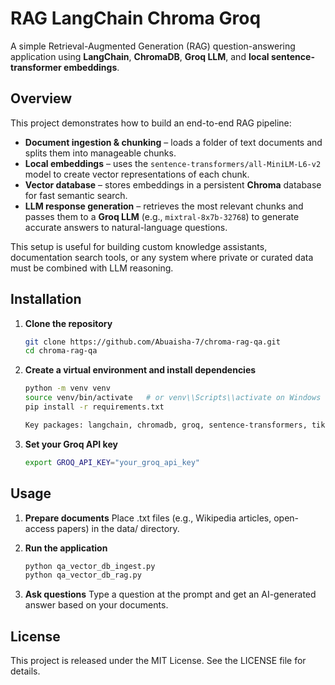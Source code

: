 # RAG LangChain Chroma Groq

A simple Retrieval-Augmented Generation (RAG) question-answering application using **LangChain**, **ChromaDB**, **Groq LLM**, and **local sentence-transformer embeddings**.

## Overview

This project demonstrates how to build an end-to-end RAG pipeline:
- **Document ingestion & chunking** – loads a folder of text documents and splits them into manageable chunks.
- **Local embeddings** – uses the `sentence-transformers/all-MiniLM-L6-v2` model to create vector representations of each chunk.
- **Vector database** – stores embeddings in a persistent **Chroma** database for fast semantic search.
- **LLM response generation** – retrieves the most relevant chunks and passes them to a **Groq LLM** (e.g., `mixtral-8x7b-32768`) to generate accurate answers to natural-language questions.

This setup is useful for building custom knowledge assistants, documentation search tools, or any system where private or curated data must be combined with LLM reasoning.

## Installation

1. **Clone the repository**
   ```bash
   git clone https://github.com/Abuaisha-7/chroma-rag-qa.git
   cd chroma-rag-qa

2. **Create a virtual environment and install dependencies**
   ```bash
   python -m venv venv
   source venv/bin/activate   # or venv\\Scripts\\activate on Windows
   pip install -r requirements.txt

   Key packages: langchain, chromadb, groq, sentence-transformers, tiktoken.

3. **Set your Groq API key**
    ```bash
    export GROQ_API_KEY="your_groq_api_key"

## Usage

1. **Prepare documents**
   Place .txt files (e.g., Wikipedia articles, open-access papers) in the data/ directory.

2. **Run the application**
   ```bash
   python qa_vector_db_ingest.py
   python qa_vector_db_rag.py

3. **Ask questions**
   Type a question at the prompt and get an AI-generated answer based on your documents.

## License
   
   This project is released under the MIT License. See the LICENSE
   file for details.